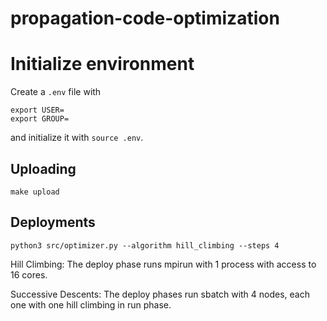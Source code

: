 # propagation-code-optimization

# Initialize environment

Create a `.env` file with

```
export USER= 
export GROUP=
```

and initialize it with `source .env`.

## Uploading

`make upload`

## Deployments

```python3 src/optimizer.py --algorithm hill_climbing --steps 4```

Hill Climbing: The deploy phase runs mpirun with 1 process with access to 16 cores.

Successive Descents: The deploy phases run sbatch with 4 nodes, each one with one hill climbing in run phase.

